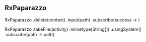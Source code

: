 ## RxPaparazzo

RxPaparazzo
     .delete(context)
     .input(path)
     .subscribe(success -> )
     
RxPaparazzo
     .takeFile(activity)
     .mimetype(String[])
     .usingSystem()
     .subscribe(path -> path)